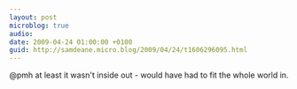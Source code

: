 ```yaml
---
layout: post
microblog: true
audio: 
date: 2009-04-24 01:00:00 +0100
guid: http://samdeane.micro.blog/2009/04/24/t1606296095.html
---
```

@pmh at least it wasn't inside out - would have had to fit the whole world in.
